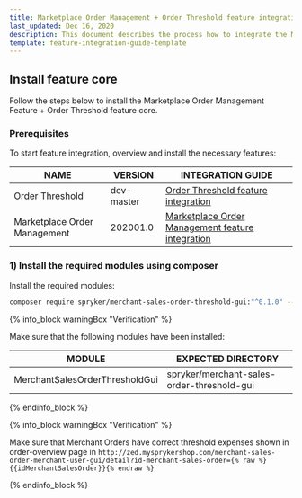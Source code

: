 ```yaml
---
title: Marketplace Order Management + Order Threshold feature integration
last_updated: Dec 16, 2020
description: This document describes the process how to integrate the Marketplace Order Management Feature + Order Threshold feature into a Spryker project.
template: feature-integration-guide-template
---
```


## Install feature core
Follow the steps below to install the Marketplace Order Management Feature + Order Threshold feature core.

### Prerequisites

To start feature integration, overview and install the necessary features:

| NAME  | VERSION | INTEGRATION GUIDE |
| -------------- | --------- | -------------|
| Order Threshold              | dev-master  | [Order Threshold feature integration](https://documentation.spryker.com/docs/order-threshold-feature-integration) |
| Marketplace Order Management | 202001.0    | [Marketplace Order Management feature integration](docs/marketplace/dev/feature-integration-guides/marketplace-order-management-feature-integration.html) |

### 1) Install the required modules using composer

Install the required modules:

```bash
composer require spryker/merchant-sales-order-threshold-gui:"^0.1.0" --update-with-dependencies
```

{% info_block warningBox "Verification" %}

Make sure that the following modules have been installed:

| MODULE | EXPECTED DIRECTORY |
| ------------------ | -------------- |
| MerchantSalesOrderThresholdGui | spryker/merchant-sales-order-threshold-gui |

{% endinfo_block %}

{% info_block warningBox "Verification" %}

Make sure that Merchant Orders have correct threshold expenses shown in order-overview page in `http://zed.mysprykershop.com/merchant-sales-order-merchant-user-gui/detail?id-merchant-sales-order={% raw %}{{idMerchantSalesOrder}}{% endraw %}`

{% endinfo_block %}
